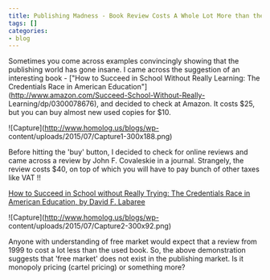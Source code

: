 ```yaml
---
title: Publishing Madness - Book Review Costs A Whole Lot More than the Book
tags: []
categories:
- blog
---
```

Sometimes you come across examples convincingly showing that the publishing
world has gone insane. I came across the suggestion of an interesting book -
["How to Succeed in School Without Really Learning: The Credentials Race in
American Education"](http://www.amazon.com/Succeed-School-Without-Really-
Learning/dp/0300078676), and decided to check at Amazon. It costs $25, but you
can buy almost new used copies for $10.
<!--more-->

![Capture](http://www.homolog.us/blogs/wp-
content/uploads/2015/07/Capture1-300x188.png)

Before hitting the 'buy' button, I decided to check for online reviews and
came across a review by John F. Covaleskie in a journal. Strangely, the review
costs $40, on top of which you will have to pay bunch of other taxes like VAT
!!

[How to Succeed in School without Really Trying: The Credentials Race in
American Education, by David F.
Labaree](http://link.springer.com/article/10.1023/A%3A1007655113090)

![Capture](http://www.homolog.us/blogs/wp-
content/uploads/2015/07/Capture2-300x92.png)

Anyone with understanding of free market would expect that a review from 1999
to cost a lot less than the used book. So, the above demonstration suggests
that 'free market' does not exist in the publishing market. Is it monopoly
pricing (cartel pricing) or something more?

